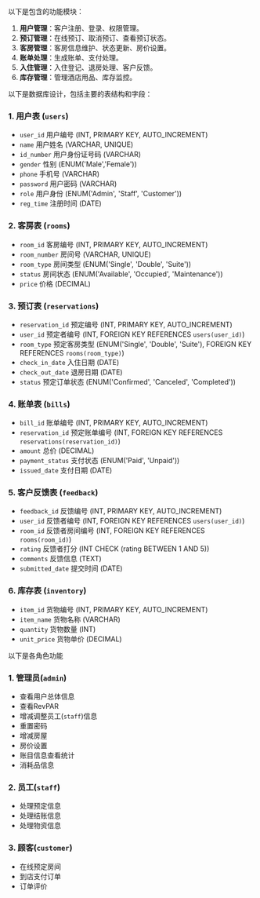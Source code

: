 以下是包含的功能模块：

1. **用户管理**：客户注册、登录、权限管理。
2. **预订管理**：在线预订、取消预订、查看预订状态。
3. **客房管理**：客房信息维护、状态更新、房价设置。
4. **账单处理**：生成账单、支付处理。
5. **入住管理**：入住登记、退房处理、客户反馈。
6. **库存管理**：管理酒店用品、库存监控。

以下是数据库设计，包括主要的表结构和字段：

### 1. 用户表 (`users`)
- `user_id` 用户编号 (INT, PRIMARY KEY, AUTO_INCREMENT)
- `name` 用户姓名 (VARCHAR, UNIQUE) 
- `id_number` 用户身份证号码 (VARCHAR)
- `gender` 性别 (ENUM('Male','Female'))
- `phone` 手机号 (VARCHAR)
- `password` 用户密码 (VARCHAR)
- `role` 用户身份 (ENUM('Admin', 'Staff', 'Customer'))
- `reg_time` 注册时间 (DATE)

### 2. 客房表 (`rooms`)
- `room_id` 客房编号 (INT, PRIMARY KEY, AUTO_INCREMENT)
- `room_number` 房间号 (VARCHAR, UNIQUE)
- `room_type` 房间类型 (ENUM('Single', 'Double', 'Suite'))
- `status` 房间状态 (ENUM('Available', 'Occupied', 'Maintenance'))
- `price` 价格 (DECIMAL)

### 3. 预订表 (`reservations`)
- `reservation_id` 预定编号 (INT, PRIMARY KEY, AUTO_INCREMENT)
- `user_id` 预定者编号 (INT, FOREIGN KEY REFERENCES `users(user_id)`)
- `room_type` 预定客房类型 (ENUM('Single', 'Double', 'Suite'), FOREIGN KEY REFERENCES `rooms(room_type)`)
- `check_in_date` 入住日期 (DATE)
- `check_out_date` 退房日期 (DATE)
- `status` 预定订单状态 (ENUM('Confirmed', 'Canceled', 'Completed'))

### 4. 账单表 (`bills`)
- `bill_id` 账单编号 (INT, PRIMARY KEY, AUTO_INCREMENT)
- `reservation_id` 预定账单编号 (INT, FOREIGN KEY REFERENCES `reservations(reservation_id)`)
- `amount` 总价 (DECIMAL)
- `payment_status` 支付状态 (ENUM('Paid', 'Unpaid'))
- `issued_date` 支付日期 (DATE)

### 5. 客户反馈表 (`feedback`)
- `feedback_id` 反馈编号 (INT, PRIMARY KEY, AUTO_INCREMENT)
- `user_id` 反馈者编号 (INT, FOREIGN KEY REFERENCES `users(user_id)`)
- `room_id` 反馈者房间编号 (INT, FOREIGN KEY REFERENCES `rooms(room_id)`)
- `rating` 反馈者打分 (INT CHECK (rating BETWEEN 1 AND 5))
- `comments` 反馈信息 (TEXT)
- `submitted_date` 提交时间 (DATE)

### 6. 库存表 (`inventory`)
- `item_id` 货物编号 (INT, PRIMARY KEY, AUTO_INCREMENT)
- `item_name` 货物名称 (VARCHAR)
- `quantity` 货物数量 (INT)
- `unit_price` 货物单价 (DECIMAL)


以下是各角色功能

### 1. 管理员(`admin`)
- 查看用户总体信息
- 查看RevPAR
- 增减调整员工(`staff`)信息
- 重置密码
- 增减房屋
- 房价设置
- 账目信息查看统计
- 消耗品信息

### 2. 员工(`staff`)
- 处理预定信息
- 处理结账信息
- 处理物资信息

### 3. 顾客(`customer`)
- 在线预定房间
- 到店支付订单
- 订单评价
